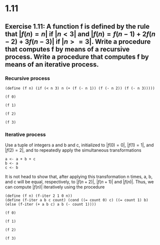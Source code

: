 # 1.11

## Exercise 1.11: A function f is defined by the rule that $| f(n)=n |$ if $| n<3 |$ and $| f(n)=f(n-1)+2f(n-2)+3f(n-3) |$ if $| n>=3 |$. Write a procedure that computes f by means of a recursive process. Write a procedure that computes f by means of an iterative process.

### Recursive process

```eval-scheme
(define (f n) (if (< n 3) n (+ (f (- n 1)) (f (- n 2)) (f (- n 3)))))
```

```eval-scheme
(f 0)
```

```eval-scheme
(f 1)
```

```eval-scheme
(f 2)
```

```eval-scheme
(f 3)
```

### Iterative process

Use a tuple of integers a and b and c, initialized to $| f(0) = 0 |$, $| f(1) = 1 |$, and $| f(2) = 2 |$, and to repeatedly apply the simultaneous transformations

```
a <- a + b + c
b <- a
c <- b
```

It is not head to show that, after applying this transformation n times, a, b, and c will be equal, respectively, to $| f(n+2) |$, $| f(n+1) |$ and $| f(n) |$. Thus, we can compute $| f(n) |$ iteratively using the procedure

```eval-scheme
(define (f n) (f-iter 2 1 0 n))
(define (f-iter a b c count) (cond ((= count 0) c) ((= count 1) b) (else (f-iter (+ a b c) a b (- count 1))))
```

```eval-scheme
(f 0)
```

```eval-scheme
(f 1)
```

```eval-scheme
(f 2)
```

```eval-scheme
(f 3)
```